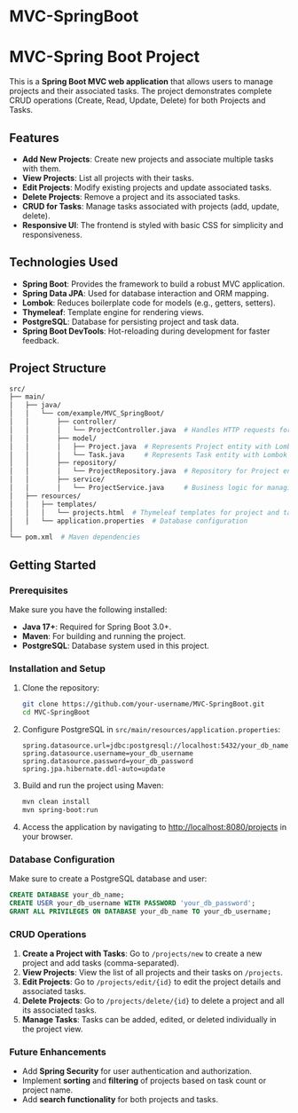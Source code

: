 # MVC-SpringBoot
# MVC-Spring Boot Project

This is a **Spring Boot MVC web application** that allows users to manage projects and their associated tasks. The project demonstrates complete CRUD operations (Create, Read, Update, Delete) for both Projects and Tasks.

## Features

- **Add New Projects**: Create new projects and associate multiple tasks with them.
- **View Projects**: List all projects with their tasks.
- **Edit Projects**: Modify existing projects and update associated tasks.
- **Delete Projects**: Remove a project and its associated tasks.
- **CRUD for Tasks**: Manage tasks associated with projects (add, update, delete).
- **Responsive UI**: The frontend is styled with basic CSS for simplicity and responsiveness.

## Technologies Used

- **Spring Boot**: Provides the framework to build a robust MVC application.
- **Spring Data JPA**: Used for database interaction and ORM mapping.
- **Lombok**: Reduces boilerplate code for models (e.g., getters, setters).
- **Thymeleaf**: Template engine for rendering views.
- **PostgreSQL**: Database for persisting project and task data.
- **Spring Boot DevTools**: Hot-reloading during development for faster feedback.

## Project Structure

```bash
src/
├── main/
│   ├── java/
│   │   └── com/example/MVC_SpringBoot/
│   │       ├── controller/
│   │       │   └── ProjectController.java  # Handles HTTP requests for Projects and Tasks
│   │       ├── model/
│   │       │   ├── Project.java  # Represents Project entity with Lombok annotations
│   │       │   └── Task.java     # Represents Task entity with Lombok annotations
│   │       ├── repository/
│   │       │   └── ProjectRepository.java  # Repository for Project entity
│   │       ├── service/
│   │       │   └── ProjectService.java     # Business logic for managing Projects and Tasks
│   ├── resources/
│   │   ├── templates/
│   │   │   └── projects.html  # Thymeleaf templates for project and task views
│   │   └── application.properties  # Database configuration
│
└── pom.xml  # Maven dependencies
```

## Getting Started

### Prerequisites

Make sure you have the following installed:

- **Java 17+**: Required for Spring Boot 3.0+.
- **Maven**: For building and running the project.
- **PostgreSQL**: Database system used in this project.

### Installation and Setup

1. Clone the repository:

   ```bash
   git clone https://github.com/your-username/MVC-SpringBoot.git
   cd MVC-SpringBoot
   ```

2. Configure PostgreSQL in `src/main/resources/application.properties`:

   ```properties
   spring.datasource.url=jdbc:postgresql://localhost:5432/your_db_name
   spring.datasource.username=your_db_username
   spring.datasource.password=your_db_password
   spring.jpa.hibernate.ddl-auto=update
   ```

3. Build and run the project using Maven:

   ```bash
   mvn clean install
   mvn spring-boot:run
   ```

4. Access the application by navigating to [http://localhost:8080/projects](http://localhost:8080/projects) in your browser.

### Database Configuration

Make sure to create a PostgreSQL database and user:

```sql
CREATE DATABASE your_db_name;
CREATE USER your_db_username WITH PASSWORD 'your_db_password';
GRANT ALL PRIVILEGES ON DATABASE your_db_name TO your_db_username;
```

### CRUD Operations

1. **Create a Project with Tasks**: Go to `/projects/new` to create a new project and add tasks (comma-separated).
2. **View Projects**: View the list of all projects and their tasks on `/projects`.
3. **Edit Projects**: Go to `/projects/edit/{id}` to edit the project details and associated tasks.
4. **Delete Projects**: Go to `/projects/delete/{id}` to delete a project and all its associated tasks.
5. **Manage Tasks**: Tasks can be added, edited, or deleted individually in the project view.

### Future Enhancements

- Add **Spring Security** for user authentication and authorization.
- Implement **sorting** and **filtering** of projects based on task count or project name.
- Add **search functionality** for both projects and tasks.